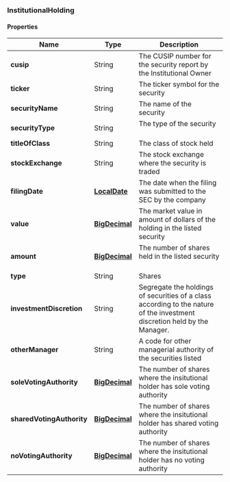 
[//]: # (CLASS:InstitutionalHolding)

[//]: # (KIND:object)

### InstitutionalHolding

#### Properties

[//]: # (START_DEFINITION)

Name | Type | Description
------------ | ------------- | -------------
**cusip** | String | The CUSIP number for the security report by the Institutional Owner &nbsp;
**ticker** | String | The ticker symbol for the security &nbsp;
**securityName** | String | The name of the security &nbsp;
**securityType** | String | The type of the security &nbsp;
**titleOfClass** | String | The class of stock held &nbsp;
**stockExchange** | String | The stock exchange where the security is traded &nbsp;
**filingDate** | [**LocalDate**](LocalDate.md) | The date when the filing was submitted to the SEC by the company &nbsp;
**value** | [**BigDecimal**](BigDecimal.md) | The market value in amount of dollars of the holding in the listed security &nbsp;
**amount** | [**BigDecimal**](BigDecimal.md) | The number of shares held in the listed security &nbsp;
**type** | String | Shares &nbsp;
**investmentDiscretion** | String | Segregate the holdings of securities of a class according to the nature of the investment discretion held by the Manager. &nbsp;
**otherManager** | String | A code for other managerial authority of the securities listed &nbsp;
**soleVotingAuthority** | [**BigDecimal**](BigDecimal.md) | The number of shares where the insitutional holder has sole voting authority &nbsp;
**sharedVotingAuthority** | [**BigDecimal**](BigDecimal.md) | The number of shares where the insitutional holder has shared voting authority &nbsp;
**noVotingAuthority** | [**BigDecimal**](BigDecimal.md) | The number of shares where the insitutional holder has no voting authority &nbsp;

[//]: # (END_DEFINITION)


[//]: # (CONTAINED_CLASS:LocalDate)


[//]: # (CONTAINED_CLASS:BigDecimal)


[//]: # (CONTAINED_CLASS:BigDecimal)


[//]: # (CONTAINED_CLASS:BigDecimal)


[//]: # (CONTAINED_CLASS:BigDecimal)


[//]: # (CONTAINED_CLASS:BigDecimal)





